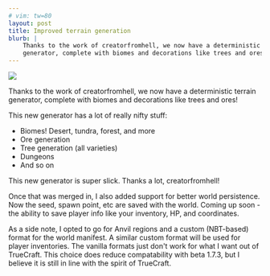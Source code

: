 ```yaml
---
# vim: tw=80
layout: post
title: Improved terrain generation
blurb: |
    Thanks to the work of creatorfromhell, we now have a deterministic terrain
    generator, complete with biomes and decorations like trees and ores!
---
```


![](http://a.pomf.se/iusjvx.png)

Thanks to the work of creatorfromhell, we now have a deterministic terrain
generator, complete with biomes and decorations like trees and ores!

This new generator has a lot of really nifty stuff:

- Biomes! Desert, tundra, forest, and more
- Ore generation
- Tree generation (all varieties)
- Dungeons
- And so on

This new generator is super slick. Thanks a lot, creatorfromhell!

Once that was merged in, I also added support for better world persistence. Now
the seed, spawn point, etc are saved with the world. Coming up soon - the
ability to save player info like your inventory, HP, and coordinates.

As a side note, I opted to go for Anvil regions and a custom (NBT-based) format
for the world manifest. A similar custom format will be used for player
inventories. The vanilla formats just don't work for what I want out of
TrueCraft. This choice does reduce compatability with beta 1.7.3, but I believe
it is still in line with the spirit of TrueCraft.

